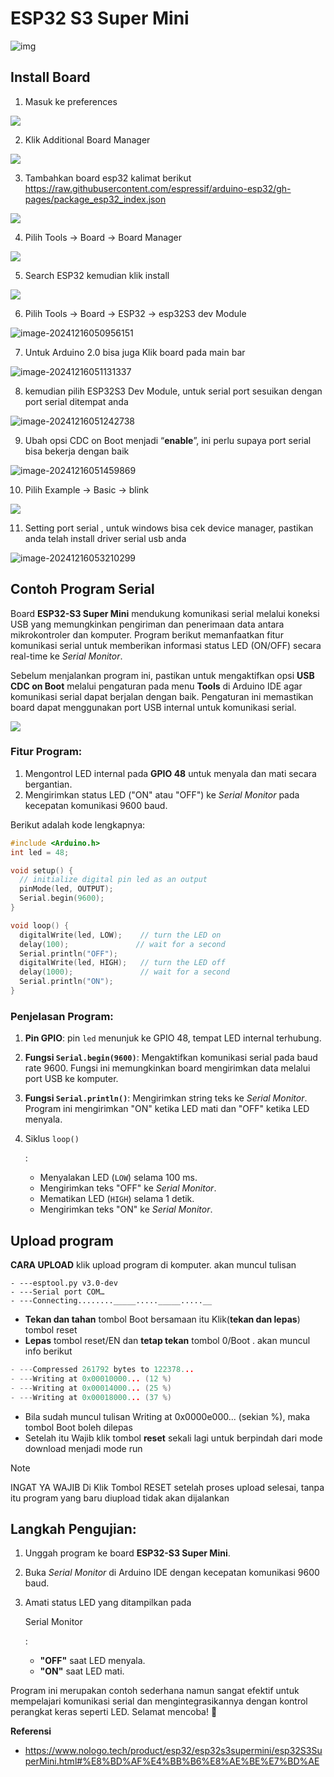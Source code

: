 

# ESP32 S3 Super Mini

![img](./assets/esp32s3foot1-1734300311632-5.jpg)


## Install Board

1. Masuk ke preferences

![](./assets/02.png)

2. Klik Additional Board Manager

![](./assets/03.png)

3. Tambahkan board esp32 kalimat berikut https://raw.githubusercontent.com/espressif/arduino-esp32/gh-pages/package_esp32_index.json

![](./assets/04.png)

4. Pilih Tools -> Board -> Board Manager

![](./assets/05.png)

5. Search ESP32 kemudian klik install

![](./assets/06.png)

6. Pilih Tools -> Board -> ESP32 -> esp32S3 dev Module

![image-20241216050956151](./assets/image-20241216050956151.png)

7. Untuk Arduino 2.0 bisa juga Klik board pada main bar

![image-20241216051131337](./assets/image-20241216051131337.png)

8. kemudian pilih ESP32S3 Dev Module, untuk serial port sesuikan dengan port serial ditempat anda

![image-20241216051242738](./assets/image-20241216051242738.png)

9. Ubah opsi CDC on Boot menjadi “**enable**”, ini perlu supaya port serial bisa bekerja dengan baik

![image-20241216051459869](./assets/image-20241216051459869.png)

10. Pilih Example -> Basic -> blink

![](./assets/11.png)

11. Setting port serial , untuk windows bisa cek device manager, pastikan anda telah install driver serial usb anda

![image-20241216053210299](./assets/image-20241216053210299.png)

## Contoh Program Serial

Board **ESP32-S3 Super Mini** mendukung komunikasi serial melalui koneksi USB yang memungkinkan pengiriman dan penerimaan data antara mikrokontroler dan komputer. Program berikut memanfaatkan fitur komunikasi serial untuk memberikan informasi status LED (ON/OFF) secara real-time ke *Serial Monitor*.

Sebelum menjalankan program ini, pastikan untuk mengaktifkan opsi **USB CDC on Boot** melalui pengaturan pada menu **Tools** di Arduino IDE agar komunikasi serial dapat berjalan dengan baik. Pengaturan ini memastikan board dapat menggunakan port USB internal untuk komunikasi serial.

![](./assets/13.png)

### Fitur Program:

1. Mengontrol LED internal pada **GPIO 48** untuk menyala dan mati secara bergantian.
2. Mengirimkan status LED ("ON" atau "OFF") ke *Serial Monitor* pada kecepatan komunikasi 9600 baud.

Berikut adalah kode lengkapnya:

```c++
#include <Arduino.h>
int led = 48;

void setup() {
  // initialize digital pin led as an output
  pinMode(led, OUTPUT);
  Serial.begin(9600);
}

void loop() {
  digitalWrite(led, LOW);    // turn the LED on
  delay(100);               // wait for a second
  Serial.println("OFF");
  digitalWrite(led, HIGH);   // turn the LED off
  delay(1000);               // wait for a second
  Serial.println("ON");
}
```

###  Penjelasan Program:

1. **Pin GPIO**:  pin `led` menunjuk ke GPIO 48, tempat LED internal terhubung.

2. **Fungsi `Serial.begin(9600)`**: Mengaktifkan komunikasi serial pada baud rate 9600. Fungsi ini memungkinkan board mengirimkan data melalui port USB ke komputer.

3. **Fungsi `Serial.println()`**: Mengirimkan string teks ke *Serial Monitor*. Program ini mengirimkan "ON" ketika LED mati dan "OFF" ketika LED menyala.

4. Siklus `loop()`

   :

   - Menyalakan LED (`LOW`) selama 100 ms.
   - Mengirimkan teks "OFF" ke *Serial Monitor*.
   - Mematikan LED (`HIGH`) selama 1 detik.
   - Mengirimkan teks "ON" ke *Serial Monitor*.

## Upload program

**CARA UPLOAD** klik upload program di komputer. akan muncul tulisan

```
- ---esptool.py v3.0-dev
- ---Serial port COM…
- ---Connecting........_____....._____.....__
```
- **Tekan dan tahan** tombol Boot bersamaan itu Klik(**tekan dan lepas**) tombol reset
- **Lepas** tombol reset/EN dan **tetap tekan** tombol 0/Boot . akan muncul info berikut

```cpp
- ---Compressed 261792 bytes to 122378...
- ---Writing at 0x00010000... (12 %)
- ---Writing at 0x00014000... (25 %)
- ---Writing at 0x00018000... (37 %)
```
- Bila sudah muncul tulisan Writing at 0x0000e000... (sekian %), maka tombol Boot boleh dilepas
- Setelah itu Wajib klik tombol **reset** sekali lagi untuk berpindah dari mode download menjadi mode run

> [!NOTE]  
> INGAT YA WAJIB Di Klik Tombol RESET setelah proses upload selesai, tanpa itu program yang baru diupload tidak akan dijalankan
## Langkah Pengujian:

1. Unggah program ke board **ESP32-S3 Super Mini**.

2. Buka *Serial Monitor* di Arduino IDE dengan kecepatan komunikasi 9600 baud.

3. Amati status LED yang ditampilkan pada 

   Serial Monitor

   :

   - **"OFF"** saat LED menyala.
   - **"ON"** saat LED mati.

Program ini merupakan contoh sederhana namun sangat efektif untuk mempelajari komunikasi serial dan mengintegrasikannya dengan kontrol perangkat keras seperti LED. Selamat mencoba! 🚀

**Referensi**

- https://www.nologo.tech/product/esp32/esp32s3supermini/esp32S3SuperMini.html#%E8%BD%AF%E4%BB%B6%E8%AE%BE%E7%BD%AE